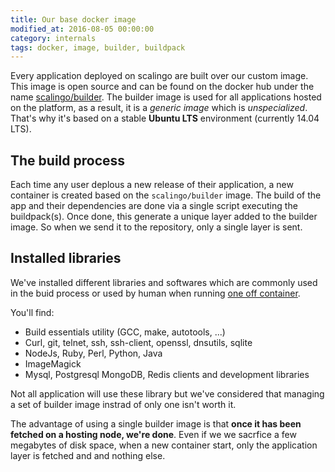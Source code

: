 ```yaml
---
title: Our base docker image
modified_at: 2016-08-05 00:00:00
category: internals
tags: docker, image, builder, buildpack
---
```


Every application deployed on scalingo are built over our custom image. This
image is open source and can be found on the docker hub under the name
[scalingo/builder](https://hub.docker.com/r/scalingo/builder/). The builder
image is used for all applications hosted on the platform, as a result, it is a
*generic image* which is *unspecialized*. That's why it's based on a stable
**Ubuntu LTS** environment (currently 14.04 LTS).

The build process
-----------------

Each time any user deplous a new release of their application, a new container
is created based on the `scalingo/builder` image. The build of the app and their
dependencies are done via a single script executing the buildpack(s). Once done,
this generate a unique layer added to the builder image. So when we send it to
the repository, only a single layer is sent.

Installed libraries
-----------------

We've installed different libraries and softwares which are commonly used in the
buid process or used by human when running
[one off container](http://doc.scalingo.com/app/tasks.html).

You'll find:

* Build essentials utility (GCC, make, autotools, ...)
* Curl, git, telnet, ssh, ssh-client, openssl, dnsutils, sqlite
* NodeJs, Ruby, Perl, Python, Java
* ImageMagick
* Mysql, Postgresql MongoDB, Redis clients and development libraries

Not all application will use these library but we've considered that managing
a set of builder image instrad of only one isn't worth it.

The advantage of using a single builder image is that **once it has been fetched
on a hosting node, we're done**. Even if we we sacrfice a few megabytes of disk
space, when a new container start, only the application layer is fetched and
and nothing else.
